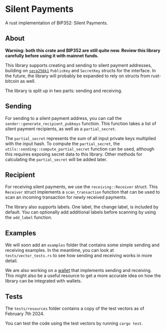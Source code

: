 # Silent Payments

A rust implementation of BIP352: Silent Payments.

## About

**Warning: both this crate and BIP352 are still quite new.
Review this library carefully before using it with mainnet funds.**

This library supports creating and sending to silent payment addresses,
building on [`secp256k1`](https://docs.rs/secp256k1/latest/secp256k1)
`PublicKey` and `SecretKey` structs for the interface.
In the future, the library will probably be expanded to rely on structs from rust-bitcoin as well.

The library is split up in two parts: sending and receiving.

## Sending

For sending to a silent payment address, you can call the `sender::generate_recipient_pubkeys` function.
This function takes a list of silent payment recipients, as well as a `partial_secret`.

The `partial_secret` represents the sum of all input private keys multiplied with the input hash.
To compute the `partial_secret`, the `utils::sending::compute_partial_secret` function can be used,
although this requires exposing secret data to this library.
Other methods for calculating the `partial_secret` will be added later.

## Recipient

For receiving silent payments, we use the `receiving::Receiver` struct.
This `Receiver` struct implements a `scan_transaction` function that can be used to scan an incoming transaction for newly received payments.

The library also supports labels. One label, the change label, is included by default. You can optionally add additional labels before scanning by using the `add_label` function.

## Examples

We will soon add an `examples` folder that contains some simple sending and receiving examples.
In the meantime, you can look at `tests/vector_tests.rs` to see how sending and receiving works in more detail.

We are also working on a [wallet](https://github.com/cygnet3/sp-backend) that implements sending and receiving.
This might also be a useful resource to get a more accurate idea on how the library can be integrated with wallets.

## Tests

The `tests/resources` folder contains a copy of the test vectors as of February 7th 2024.

You can test the code using the test vectors by running `cargo test`.

